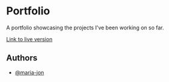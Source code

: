 # Portfolio

A portfolio showcasing the projects I've been working on so far. 

[Link to live version](https://maria-jon.github.io/portfolio/)

## Authors

- [@maria-jon](https://www.github.com/maria-jon)
